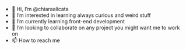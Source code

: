 - 👋 Hi, I’m @chiaraalicata
- 👀 I’m interested in learning always curious and weird stuff
- 🌱 I’m currently learning front-end development 
- 💞️ I’m looking to collaborate on any project you might want me to work on
- 📫 How to reach me

<!---
chiaraalicata/chiaraalicata is a ✨ special ✨ repository because its `README.md` (this file) appears on your GitHub profile.
You can click the Preview link to take a look at your changes.
--->
